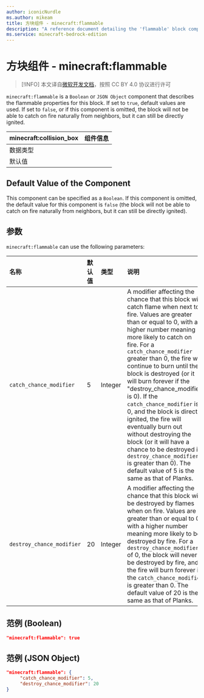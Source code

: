 ```yaml
---
author: iconicNurdle
ms.author: mikeam
title: 方块组件 - minecraft:flammable
description: "A reference document detailing the 'flammable' block component"
ms.service: minecraft-bedrock-edition
---
```


# 方块组件 - minecraft:flammable

> [!INFO]
> 本文译自[微软开发文档](https://learn.microsoft.com/en-us/minecraft/creator/)，按照 CC BY 4.0 协议进行许可

`minecraft:flammable` is a `Boolean` or `JSON Object` component that describes the flammable properties for this block. If set to `true`, default values are used. If set to `false`, or if this component is omitted, the block will not be able to catch on fire naturally from neighbors, but it can still be directly ignited.

| minecraft:collision_box | 组件信息 |
| ----------------------- | -------- |
| 数据类型                |          |
| 默认值                  |          |

## Default Value of the Component

This component can be specified as a `Boolean`. If this component is omitted, the default value for this component is `false` (the block will not be able to catch on fire naturally from neighbors, but it can still be directly ignited).

## 参数

`minecraft:flammable` can use the following parameters:

| 名称 | 默认值 | 类型 | 说明  |
|:----------|:----------|:----------|:----------|
|`catch_chance_modifier`| 5| Integer| A modifier affecting the chance that this block will catch flame when next to a fire. Values are greater than or equal to 0, with a higher number meaning more likely to catch on fire. For a `catch_chance_modifier` greater than 0, the fire will continue to burn until the block is destroyed (or it will burn forever if the "destroy_chance_modifier" is 0). If the `catch_chance_modifier` is 0, and the block is directly ignited, the fire will eventually burn out without destroying the block (or it will have a chance to be destroyed if `destroy_chance_modifier` is greater than 0). The default value of 5 is the same as that of Planks. |
|`destroy_chance_modifier`| 20| Integer| A modifier affecting the chance that this block will be destroyed by flames when on fire. Values are greater than or equal to 0, with a higher number meaning more likely to be destroyed by fire. For a `destroy_chance_modifier` of 0, the block will never be destroyed by fire, and the fire will burn forever if the `catch_chance_modifier` is greater than 0. The default value of 20 is the same as that of Planks. |

## 范例 (Boolean)

```json
"minecraft:flammable": true
```

## 范例 (JSON Object)

```json
"minecraft:flammable": {
     "catch_chance_modifier": 5,
     "destroy_chance_modifier": 20
}
```
